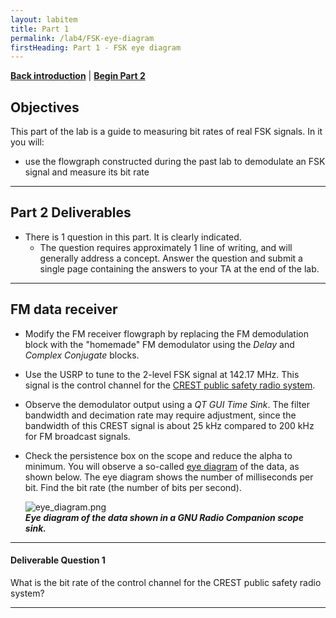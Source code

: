 ```yaml
---
layout: labitem
title: Part 1
permalink: /lab4/FSK-eye-diagram
firstHeading: Part 1 - FSK eye diagram
---
```


[**Back introduction**](introduction.md) | [**Begin Part 2**](FLEX-sync.md)

## Objectives

This part of the lab is a guide to measuring bit rates of real FSK signals. In it you will:

- use the flowgraph constructed during the past lab to demodulate an FSK signal and measure its bit rate

---

## Part 2 Deliverables
<!-- #TODO review -->

<!-- - One GRC files of an FM receiver. You will be stepped through building it. -->
- There is 1 question in this part. It is clearly indicated.
  - The question requires approximately 1 line of writing, and will generally address a concept. Answer the question and submit a single page containing the answers to your TA at the end of the lab.

---

## FM data receiver

- Modify the FM receiver flowgraph by replacing the FM demodulation block with the "homemade" FM demodulator using the *Delay* and *Complex Conjugate* blocks.

- Use the USRP to tune to the 2-level FSK signal at 142.17 MHz. This signal is the control channel for the [CREST public safety radio system](http://www.crest.ca/).

- Observe the demodulator output using a *QT GUI Time Sink*. The filter bandwidth and decimation rate may require adjustment, since the bandwidth of this CREST signal is about 25 kHz compared to 200 kHz for FM broadcast signals.

- Check the persistence box on the scope and reduce the alpha to minimum. You will observe a so-called [eye diagram](http://en.wikipedia.org/wiki/Eye_pattern) of the data, as shown below. The eye diagram shows the number of milliseconds per bit. Find the bit rate (the number of bits per second).

  ![eye_diagram.png](./figures/eye_diagram.png)<br>
  __*Eye diagram of the data shown in a GNU Radio Companion scope sink.*__

---

#### Deliverable Question 1

What is the bit rate of the control channel for the CREST public safety radio system?

---

